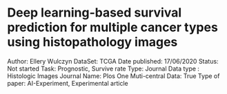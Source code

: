 # Deep learning-based survival prediction for multiple cancer types using histopathology images

Author: Ellery Wulczyn
DataSet: TCGA
Date published: 17/06/2020
Status: Not started
Task: Prognostic, Survive rate
Type: Journal
Data type : Histologic Images
Journal Name: Plos One
Muti-central Data: True
Type of paper: AI-Experiment, Experimental article